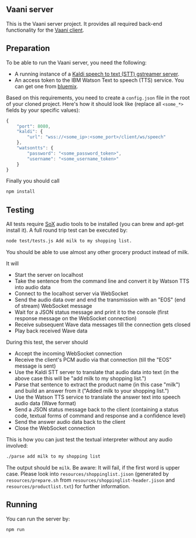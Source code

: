 Vaani server
------------

This is the Vaani server project. It provides all required back-end functionality for the [Vaani client](https://github.com/mozilla/vaani.client).

Preparation
-----------

To be able to run the Vaani server, you need the following:
- A running instance of a [Kaldi speech to text (STT) gstreamer server](https://github.com/alumae/kaldi-gstreamer-server).
- An access token to the IBM Watson Text to speech (TTS) service. You can get one from [bluemix](https://bluemix.net).

Based on this requirements, you need to create a ```config.json``` file in the root of your cloned project. Here's how it should look like (replace all ```<some_*>``` fields by your specific values):

```javascript
{
    "port": 8080,
    "kaldi": {
        "url": "wss://<some_ip>:<some_port>/client/ws/speech"
    },
    "watsontts": {
        "password": "<some_password_token>",
        "username": "<some_username_token>"
    }
}
```

Finally you should call
``` sh
npm install
```

Testing
-------
All tests require [SoX](http://sox.sourceforge.net/) audio tools to be installed (you can brew and apt-get install it).
A full round trip test can be executed by:
``` sh
node test/tests.js Add milk to my shopping list.
```
You should be able to use almost any other grocery product instead of milk.

It will
 - Start the server on localhost
 - Take the sentence from the command line and convert it by Watson TTS into audio data
 - Connect to the localhost server via WebSocket
 - Send the audio data over and end the transmission with an "EOS" (end of stream) WebSocket message
 - Wait for a JSON status message and print it to the console (first response message on the WebSocket connection)
 - Receive subsequent Wave data messages till the connection gets closed
 - Play back received Wave data

During this test, the server should
 - Accept the incoming WebSocket connection
 - Receive the client's PCM audio via that connection (till the "EOS" message is sent)
 - Use the Kaldi STT server to translate that audio data into text (in the above case this will be "add milk to my shopping list.")
 - Parse that sentence to extract the product name (in this case "milk") and build an answer from it ("Added milk to your shopping list.")
 - Use the Watson TTS service to translate the answer text into speech audio data (Wave format)
 - Send a JSON status message back to the client (containing a status code, textual forms of command and response and a confidence level)
 - Send the answer audio data back to the client
 - Close the WebSocket connection

This is how you can just test the textual interpreter without any audio involved:
 ``` sh
 ./parse add milk to my shopping list
 ```
The output should be ```milk```. Be aware: It will fail, if the first word is upper case. Please look into ```resources/shoppinglist.jison``` (generated by ```resources/prepare.sh``` from ```resources/shoppinglist-header.jison``` and ```resources/productlist.txt```) for further information.

Running
-------
You can run the server by:
``` sh
npm run
```
